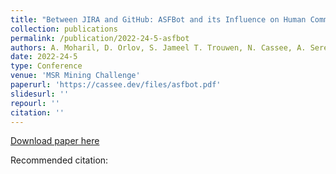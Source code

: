 ```yaml
---
title: "Between JIRA and GitHub: ASFBot and its Influence on Human Comments in Issue Trackers"
collection: publications
permalink: /publication/2022-24-5-asfbot
authors: A. Moharil, D. Orlov, S. Jameel T. Trouwen, N. Cassee, A. Serebrenik
date: 2022-24-5
type: Conference
venue: 'MSR Mining Challenge'
paperurl: 'https://cassee.dev/files/asfbot.pdf'
slidesurl: ''
repourl: ''
citation: ''
---
```


<a href='https://cassee.dev/files/asfbot.pdf'>Download paper here</a>

Recommended citation: 